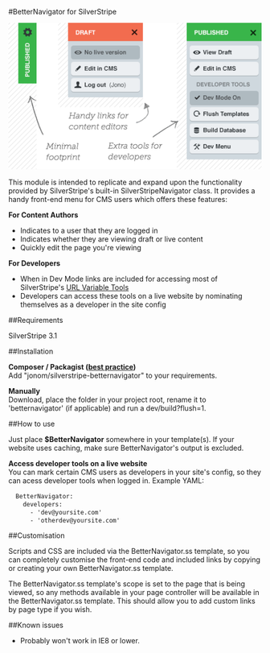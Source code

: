 #BetterNavigator for SilverStripe

![Diagram of module](/images/demo.png?raw=true)

This module is intended to replicate and expand upon the functionality provided by SilverStripe's built-in SilverStripeNavigator class. It provides a handy front-end menu for CMS users which offers these features:

**For Content Authors**

 * Indicates to a user that they are logged in
 * Indicates whether they are viewing draft or live content
 * Quickly edit the page you're viewing
 
**For Developers**
 
 * When in Dev Mode links are included for accessing most of SilverStripe's [URL Variable Tools](http://doc.silverstripe.org/framework/en/reference/urlvariabletools)
 * Developers can access these tools on a live website by nominating themselves as a developer in the site config

##Requirements

SilverStripe 3.1

##Installation

**Composer / Packagist ([best practice](http://doc.silverstripe.org/framework/en/trunk/installation/composer))**  
Add "jonom/silverstripe-betternavigator" to your requirements.

**Manually**  
Download, place the folder in your project root, rename it to 'betternavigator' (if applicable) and run a dev/build?flush=1.

##How to use

Just place **$BetterNavigator** somewhere in your template(s). If your website uses caching, make sure BetterNavigator's output is excluded.

**Access developer tools on a live website**  
You can mark certain CMS users as developers in your site's config, so they can acess developer tools when logged in. Example YAML:

```
  BetterNavigator:
    developers:
      - 'dev@yoursite.com'
      - 'otherdev@yoursite.com'
```

##Customisation

Scripts and CSS are included via the BetterNavigator.ss template, so you can completely customise the front-end code and included links by copying or creating your own BetterNavigator.ss template.

The BetterNavigator.ss template's scope is set to the page that is being viewed, so any methods available in your page controller will be available in the BetterNavigator.ss template. This should allow you to add custom links by page type if you wish.

##Known issues

 * Probably won't work in IE8 or lower.